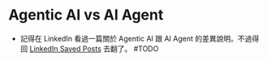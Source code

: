 # Agentic AI vs AI Agent

- 記得在 LinkedIn 看過一篇關於 Agentic AI 跟 AI Agent 的差異說明。不過得回 [LinkedIn Saved Posts](https://www.linkedin.com/my-items/saved-posts/) 去翻了。 #TODO